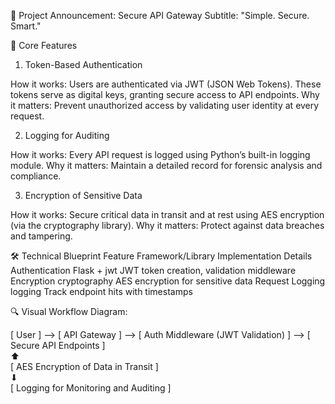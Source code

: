 📢 Project Announcement: Secure API Gateway
Subtitle: "Simple. Secure. Smart."

🔑 Core Features
1. Token-Based Authentication

How it works: Users are authenticated via JWT (JSON Web Tokens). These tokens serve as digital keys, granting secure access to API endpoints.
Why it matters: Prevent unauthorized access by validating user identity at every request.

2. Logging for Auditing

How it works: Every API request is logged using Python’s built-in logging module.
Why it matters: Maintain a detailed record for forensic analysis and compliance.

3. Encryption of Sensitive Data

How it works: Secure critical data in transit and at rest using AES encryption (via the cryptography library).
Why it matters: Protect against data breaches and tampering.

🛠 Technical Blueprint
Feature	Framework/Library	Implementation Details
Authentication	Flask + jwt	JWT token creation, validation middleware
Encryption	cryptography	AES encryption for sensitive data
Request Logging	logging	Track endpoint hits with timestamps

🔍 Visual Workflow
Diagram:

[ User ] --> [ API Gateway ] --> [ Auth Middleware (JWT Validation) ] --> [ Secure API Endpoints ]  
                                   ⬆  
                      [ AES Encryption of Data in Transit ]  
                                   ⬇  
                      [ Logging for Monitoring and Auditing ]  
